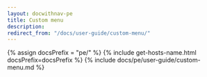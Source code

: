 ```yaml
---
layout: docwithnav-pe
title: Custom menu
description:  
redirect_from: "/docs/user-guide/custom-menu/"
---
```


{% assign docsPrefix = "pe/" %}
{% include get-hosts-name.html docsPrefix=docsPrefix %}
{% include docs/pe/user-guide/custom-menu.md %}
